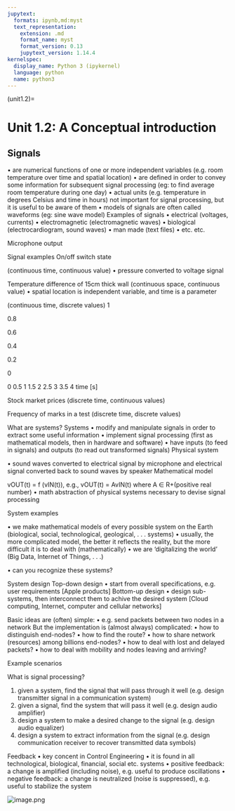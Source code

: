 ```yaml
---
jupytext:
  formats: ipynb,md:myst
  text_representation:
    extension: .md
    format_name: myst
    format_version: 0.13
    jupytext_version: 1.14.4
kernelspec:
  display_name: Python 3 (ipykernel)
  language: python
  name: python3
---
```


(unit1.2)=
# Unit 1.2: A Conceptual introduction



## Signals
•	are numerical functions of one or more independent variables (e.g. room temperature over time and spatial location)
•	are defined in order to convey some information for subsequent signal processing (eg: to find average room temperature during one day)
•	actual units (e.g.	temperature in degrees Celsius and time in hours) not important for signal processing, but it is useful to be aware of them
•	models of signals are often called waveforms (eg: sine wave model) Examples of signals
•	electrical (voltages, currents)
•	electromagnetic (electromagnetic waves)
•	biological (electrocardiogram, sound waves)
•	man made (text files)
•	etc. etc.
 

 


Microphone output
 
Signal examples
On/off switch state
 
(continuous time, continuous value)
•	pressure converted to voltage signal

Temperature difference of 15cm thick wall (continuous space, continuous value)
•	spatial location is independent variable, and time is a parameter
 
(continuous time, discrete values)
1


0.8


0.6


0.4


0.2


0

0	0.5	1	1.5	2	2.5	3	3.5	4
time [s]

Stock market prices
(discrete time, continuous values)

Frequency of marks in a test (discrete time, discrete values)
 
 
 

What are systems?
Systems
•	modify and manipulate signals in order to extract some useful information
•	implement signal processing (first as mathematical models, then in hardware and software)
•	have inputs (to feed in signals) and outputs (to read out transformed signals) Physical system





•	sound waves converted to electrical signal by microphone
and electrical signal converted back to sound waves by speaker
Mathematical model




vOUT(t) = f (vIN(t)), e.g., vOUT(t) = AvIN(t) where A ∈ R+(positive real number)
•	math abstraction of physical systems necessary to devise signal processing
 

System examples

•	we make mathematical models of every possible system on the Earth (biological, social, technological, geological, . . . systems)
•	usually, the more complicated model, the better it reflects the reality, but the more difficult it is to deal with (mathematically)
•	we are ‘digitalizing the world’ (Big Data, Internet of Things, . . .)



•	can you recognize these systems?
 

System design
Top-down design
•	start from overall specifications, e.g. user requirements [Apple products] Bottom-up design
•	design sub-systems, then interconnect them to achive the desired system
[Cloud computing, Internet, computer and cellular networks]

Basic ideas are (often) simple:
•	e.g. send packets between two nodes in a network
But	the	implementation	is	(almost	always) complicated:
•	how to distinguish end-nodes?
•	how to find the route?
•	how to share network (resources) among billions end-nodes?
•	how to deal with lost and delayed packets?
•	how to deal with mobility and nodes leaving and arriving?
 

 


Example scenarios
 
What is signal processing?
 

1.	given a system, find the signal that will pass through it well (e.g. design transmitter signal in a communication system)
2.	given a signal, find the system that will pass it well (e.g. design audio amplifier)
3.	design a system to make a desired change to the signal (e.g. design audio equalizer)
4.	design a system to extract information from the signal
(e.g. design communication receiver to recover transmitted data symbols)

Feedback
•	key concent in Control Engineering
•	it is found in all technological, biological, financial, social etc. systems
•	positive feedback: a change is amplified (including noise), e.g.	useful to produce oscillations
•	negative feedback: a change is neutralized (noise is suppressed), e.g. useful to stabilize the system
 

![image.png](attachment:image.png)

